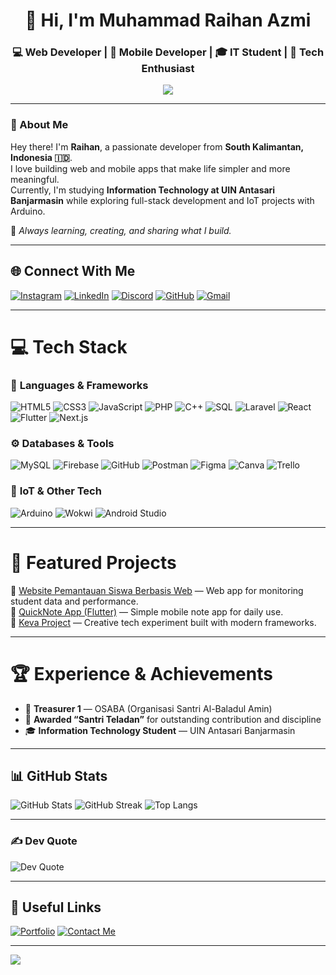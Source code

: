 <!--✨ README by Muhammad Raihan Azmi ✨-->

<h1 align="center">👋 Hi, I'm Muhammad Raihan Azmi</h1>
<h3 align="center">💻 Web Developer | 📱 Mobile Developer | 🎓 IT Student | 🚀 Tech Enthusiast</h3>

<p align="center">
  <img src="https://readme-typing-svg.herokuapp.com?font=Poppins&color=007BFF&center=true&vCenter=true&lines=Code.+Learn.+Build.+Inspire." />
</p>

---

### 🌟 About Me
Hey there! I'm **Raihan**, a passionate developer from **South Kalimantan, Indonesia 🇮🇩**.  
I love building web and mobile apps that make life simpler and more meaningful.  
Currently, I'm studying **Information Technology at UIN Antasari Banjarmasin** while exploring full-stack development and IoT projects with Arduino.  

🌱 *Always learning, creating, and sharing what I build.*

---

## 🌐 Connect With Me
[![Instagram](https://img.shields.io/badge/Instagram-%23E4405F.svg?logo=Instagram&logoColor=white)](https://instagram.com/m_raihanazmi37)
[![LinkedIn](https://img.shields.io/badge/LinkedIn-%230077B5.svg?logo=linkedin&logoColor=white)](https://www.linkedin.com/in/muhammad-raihan-azmi)
[![Discord](https://img.shields.io/badge/Discord-%237289DA.svg?logo=discord&logoColor=white)](https://discordapp.com/users/Raihan_Azmi37)
[![GitHub](https://img.shields.io/badge/GitHub-181717?logo=github&logoColor=white)](https://github.com/Raihhazm)
[![Gmail](https://img.shields.io/badge/Gmail-D14836?logo=gmail&logoColor=white)](mailto:raihanazmi37@gmail.com)

---

# 💻 Tech Stack

### 🚀 **Languages & Frameworks**
![HTML5](https://img.shields.io/badge/html5-%23E34F26.svg?style=for-the-badge&logo=html5&logoColor=white)
![CSS3](https://img.shields.io/badge/css3-%231572B6.svg?style=for-the-badge&logo=css3&logoColor=white)
![JavaScript](https://img.shields.io/badge/javascript-%23323330.svg?style=for-the-badge&logo=javascript&logoColor=%23F7DF1E)
![PHP](https://img.shields.io/badge/php-%23777BB4.svg?style=for-the-badge&logo=php&logoColor=white)
![C++](https://img.shields.io/badge/c++-%2300599C.svg?style=for-the-badge&logo=c%2B%2B&logoColor=white)
![SQL](https://img.shields.io/badge/SQL-%230074C1.svg?style=for-the-badge&logo=mysql&logoColor=white)
![Laravel](https://img.shields.io/badge/laravel-%23FF2D20.svg?style=for-the-badge&logo=laravel&logoColor=white)
![React](https://img.shields.io/badge/react-%2320232a.svg?style=for-the-badge&logo=react&logoColor=%2361DAFB)
![Flutter](https://img.shields.io/badge/Flutter-%2302569B.svg?style=for-the-badge&logo=Flutter&logoColor=white)
![Next.js](https://img.shields.io/badge/Next.js-black?style=for-the-badge&logo=next.js&logoColor=white)

### ⚙️ **Databases & Tools**
![MySQL](https://img.shields.io/badge/mysql-4479A1.svg?style=for-the-badge&logo=mysql&logoColor=white)
![Firebase](https://img.shields.io/badge/firebase-%23039BE5.svg?style=for-the-badge&logo=firebase)
![GitHub](https://img.shields.io/badge/github-%23121011.svg?style=for-the-badge&logo=github&logoColor=white)
![Postman](https://img.shields.io/badge/Postman-FF6C37?style=for-the-badge&logo=postman&logoColor=white)
![Figma](https://img.shields.io/badge/Figma-%23F24E1E.svg?style=for-the-badge&logo=figma&logoColor=white)
![Canva](https://img.shields.io/badge/Canva-%2300C4CC.svg?style=for-the-badge&logo=Canva&logoColor=white)
![Trello](https://img.shields.io/badge/Trello-%23026AA7.svg?style=for-the-badge&logo=Trello&logoColor=white)

### 🔌 **IoT & Other Tech**
![Arduino](https://img.shields.io/badge/-Arduino-00979D?style=for-the-badge&logo=Arduino&logoColor=white)
![Wokwi](https://img.shields.io/badge/Wokwi-%23FF5733.svg?style=for-the-badge&logo=Arduino&logoColor=white)
![Android Studio](https://img.shields.io/badge/Android%20Studio-%233DDC84.svg?style=for-the-badge&logo=android-studio&logoColor=white)

---

# 📱 Featured Projects

🔹 [Website Pemantauan Siswa Berbasis Web](#) — Web app for monitoring student data and performance.  
🔹 [QuickNote App (Flutter)](https://github.com/Raihhazmi/P4appnavigation_230104040079) — Simple mobile note app for daily use.  
🔹 [Keva Project](https://github.com/Raihhazmi/Keva) — Creative tech experiment built with modern frameworks.  

---

# 🏆 Experience & Achievements

- 💼 **Treasurer 1** — OSABA (Organisasi Santri Al-Baladul Amin)  
- 🏅 **Awarded “Santri Teladan”** for outstanding contribution and discipline  
- 🎓 **Information Technology Student** — UIN Antasari Banjarmasin  

---

## 📊 GitHub Stats
![GitHub Stats](https://github-readme-stats.vercel.app/api?username=Raihhazmi&show_icons=true&theme=tokyonight)
![GitHub Streak](https://github-readme-streak-stats.herokuapp.com/?user=Raihhazmi&theme=tokyonight)
![Top Langs](https://github-readme-stats.vercel.app/api/top-langs/?username=Raihhazmi&layout=compact&theme=tokyonight)


---

### ✍️ Dev Quote
![Dev Quote](https://quotes-github-readme.vercel.app/api?type=horizontal&theme=tokyonight)

---

## 🔗 Useful Links
[![Portfolio](https://img.shields.io/badge/View%20Portfolio-%230077B5.svg?style=for-the-badge&logo=google-chrome&logoColor=white)](#)
[![Contact Me](https://img.shields.io/badge/Contact%20Me-%23E4405F.svg?style=for-the-badge&logo=gmail&logoColor=white)](mailto:raihanazmi37@gmail.com)

---

[![](https://visitcount.itsvg.in/api?id=Raihhazm&icon=6&color=0)](https://visitcount.itsvg.in)

